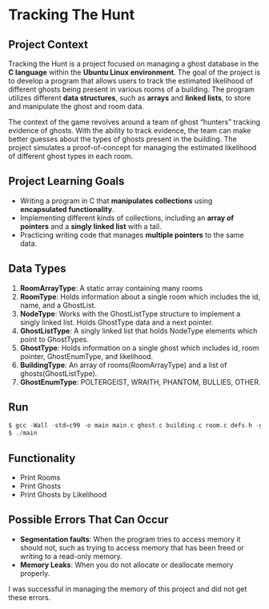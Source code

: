 # Tracking The Hunt
## Project Context
 Tracking the Hunt is a project focused on managing a ghost database in the **C language** within the **Ubuntu Linux environment**. The goal of the project is to develop a program that allows users to track the estimated likelihood of different ghosts being present in various rooms of a building. The program utilizes different **data structures**, such as **arrays** and **linked lists**, to store and manipulate the ghost and room data.
	
 The context of the game revolves around a team of ghost “hunters” tracking evidence of ghosts. With the ability to track evidence, the team can make better guesses about the types of ghosts present in the building. The project simulates a proof-of-concept for managing the estimated likelihood of different ghost types in each room.
## Project Learning Goals
* Writing a program in C that **manipulates collections** using **encapsulated functionality**. 
* Implementing different kinds of collections, including an **array of pointers** and a **singly linked list** with a tail. 
* Practicing writing code that manages **multiple pointers** to the same data.
## Data Types
1. **RoomArrayType**: A static array containing many rooms
2. **RoomType**: Holds information about a single room which includes the id, name, and a GhostList.
3. **NodeType**: Works with the GhostListType structure to implement a singly linked list. Holds GhostType data and a next pointer.
4. **GhostListType**: A singly linked list that holds NodeType elements which point to GhostTypes.
5. **GhostType**: Holds information on a single ghost which includes id, room pointer, GhostEnumType, and likelihood.
6. **BuildingType**: An array of rooms(RoomArrayType) and a list of ghosts(GhostListType).
7. **GhostEnumType**: POLTERGEIST, WRAITH, PHANTOM, BULLIES, OTHER.
## Run
```C
$ gcc -Wall -std=c99 -o main main.c ghost.c building.c room.c defs.h -g
$ ./main
```
## Functionality
 - Print Rooms
 - Print Ghosts
 - Print Ghosts by Likelihood
## Possible Errors That Can Occur
- **Segmentation faults**: When the program tries to access memory it should not, such as trying to access memory that has been freed or writing to a read-only memory.
- **Memory Leaks**: When you do not allocate or deallocate memory properly.

I was successful in managing the memory of this project and did not get these errors.

